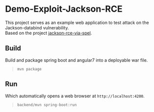 # Demo-Exploit-Jackson-RCE
This project serves as an example web application to test attack on the Jackson-databind vulnerability.                                                                                                                                      
Based on the project [jackson-rce-via-spel](https://github.com/irsl/jackson-rce-via-spel).

## Build
Build and package spring boot and angular7 into a deployable war file.
> `mvn package`

## Run
Which automatically opens a web browser at `http://localhost:4200`. 
> `backend/mvn spring-boot:run`                                  
